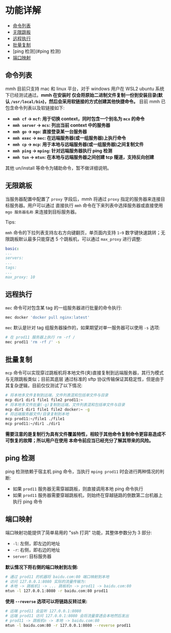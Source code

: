 # 功能详解

- [命令列表](#命令列表)
- [无限跳板](#无限跳板)
- [远程执行](#远程执行)
- [批量复制](#批量复制)
- [ping 检测](#ping 检测)
- [端口映射](#端口映射)

## 命令列表

mmh 目前只支持 mac 和 linux 平台，对于 windows 用户在 WSL2 ubuntu 系统下已经测试通过。**mmh 在安装时
仅会将原始二进制文件复制一份到安装目录(默认 `/usr/local/bin`)，然后会采用软链接的方式创建其他快捷命令。**
目前 mmh 已包含命令列表以及软链接如下:

- **`mmh cf` -> `mcf`: 用于切换 context，同时包含一个别名为 `mcx` 的命令**
- **`mmh server` -> `mcs`: 列出当前 context 中的服务器**
- **`mmh go` -> `mgo`: 直接登录某一台服务器**
- **`mmh exec` -> `mec`: 在远端服务器(或一组服务器)上执行命令**
- **`mmh cp` -> `mcp`: 用于本地与远端服务器(或一组服务器)之间复制文件**
- **`mmh ping` -> `mping`: 针对远端服务器执行 ping 检测**
- **`mmh tun` -> `mtun`: 在本地与远端服务器之间创建 tcp 隧道，支持反向创建**

其他 un/install 等命令为辅助命令，暂不做详细说明。

## 无限跳板

当服务器配置中配置了 `proxy` 字段后，mmh 将通过 `proxy` 指定的服务器来连接目标服务器。用户可以通过
直接执行 `mmh` 命令在下来列表中选择服务器或直接使用 `mgo 服务器名称` 来连接到目标服务器。

Tips:

`mmh` 命令的下拉列表支持左右方向键翻页，单页面内支持 `1~9` 数字键快速跳转；无限跳板默认最多只能穿透
5 个跳板机，可以通过 `max_proxy` 进行调整:

``` yaml
basic:
...
servers:
...
tags:
...
max_proxy: 10
```

## 远程执行

`mec` 命令可对包含某 tag 的一组服务器进行批量的命令执行:

``` sh
mec docker 'docker pull nginx:latest'
```

`mec` 默认是针对 tag 组服务器操作的，如果期望对单一服务器可以使用 `-s` 选项:

``` sh
# 在 prod11 服务器上执行 rm -rf /
mec prod11 'rm -rf /' -s
```

## 批量复制

`mcp` 命令可以实现穿过跳板机将本地文件(夹)直接复制到远端服务器，其行为模式与无限跳板类似；目前其底层
通过标准的 sftp 协议传输保证其稳定性，但是由于其复杂逻辑，目前仅仅测试了以下情况:

``` sh
# 将本地多文件复制到远端，文件列表混和包括单文件与目录
mcp dir1 dir1 file1 file2 prod11:~
# 将本地多文件批量(-g)复制到远端，文件列表混和包括单文件与目录
mcp dir1 dir1 file1 file2 docker:~ -g
# 将远端服务器文件/目录复制到本地
mcp prod11:~/file1 ./file1
mcp prod11:~/dir1 ./dir1
```

**需要注意的是复制行为具有文件覆盖特性，相较于其他命令复制命令更容易造成不可恢复的故障；所以用户在使用
本命令前应当已经充分了解其带来的风险。**

## ping 检测

ping 检测依赖于宿主机 ping 命令，当执行 `mping prod11` 时会进行两种情况的判断:

- 如果 `prod11` 服务器无需穿越跳板，则直接调用本地 ping 命令执行
- 如果 `prod11` 服务器需要穿越跳板机，则始终在穿越链路的倒数第二台机器上执行 ping 命令

## 端口映射

端口映射功能提供了简单易用的 "ssh 打洞" 功能，其整体参数分为 3 部分:

- `-l`: 左侧，即左边的地址
- `-r`: 右侧，即右边的地址
- `server`: 目标服务器

**默认情况下将右侧的端口映射到左侧:**

``` sh
# 通过 prod11 的机器将 baidu.com:80 端口映射到本地
# 访问 127.0.0.1:8080 实际的流量传输为:
# 本地 -> 跳板机1 -> ... 跳板机n -> prod11 -> baidu.com:80
mtun -l 127.0.0.1:8080 -r baidu.com:80 prod11
```

**使用 `--reverse` 选项可以将链路反转过来:**

``` sh
# 远端 prod11 会监听 127.0.0.1:8080
# 远端 prod11 访问 127.0.0.1:8080 会将流量穿透会本地然后发出
# prod11 -> 跳板机n -> 本地 -> baidu.com:80
mtun -l baidu.com:80 -r 127.0.0.1:8080 --reverse prod11
```
